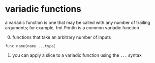 # variadic functions

a variadic function is one that may be called with any number of trailing arguments; for example, fmt.Println is a common variadic function

0. functions that take an arbitrary number of inputs

`func name(name ...type)`

1. you can apply a slice to a variadic function using the `...` syntax

